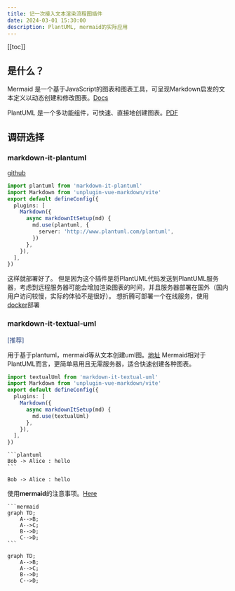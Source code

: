 ```yaml
---
title: 记一次接入文本渲染流程图插件
date: 2024-03-01 15:30:00
description: PlantUML, mermaid的实际应用
---
```


[[toc]]

<style>
  img[alt="uml diagram"] {
            border: 1px dashed #000;
            max-width: 30%;
            height: auto;
            display: block;
            margin: 20px auto;
          border-radius: 6px;
 }
 .mermaid svg{
   margin: 20px auto;
 }
</style>

## 是什么？

Mermaid 是一个基于JavaScript的图表和图表工具，可呈现Markdown启发的文本定义以动态创建和修改图表。[Docs](https://mermaid.js.org/intro/)

PlantUML 是一个多功能组件，可快速、直接地创建图表。[PDF](https://plantuml.com/zh/guide)

## 调研选择

### markdown-it-plantuml

[github](https://www.npmjs.com/package/markdown-it-plantuml)

```ts
import plantuml from 'markdown-it-plantuml'
import Markdown from 'unplugin-vue-markdown/vite'
export default defineConfig({
  plugins: [
    Markdown({
      async markdownItSetup(md) {
        md.use(plantuml, {
          server: 'http://www.plantuml.com/plantuml',
        })
      },
    }),
  ],
})
```

这样就部署好了。
但是因为这个插件是将PlantUML代码发送到PlantUML服务器，考虑到远程服务器可能会增加渲染图表的时间，并且服务器部署在国外（国内用户访问较慢，实际的体验不是很好）。
想折腾可部署一个在线服务，使用[docker](https://plantuml.com/zh/starting)部署

### markdown-it-textual-uml

<span style="color:#28437e">[推荐]</span>

用于基于plantuml，mermaid等从文本创建uml图。[地址](https://github.com/manastalukdar/markdown-it-textual-uml)
Mermaid相对于PlantUML而言，更简单易用且无需服务器，适合快速创建各种图表。

```ts
import textualUml from 'markdown-it-textual-uml'
import Markdown from 'unplugin-vue-markdown/vite'
export default defineConfig({
  plugins: [
    Markdown({
      async markdownItSetup(md) {
        md.use(textualUml)
      },
    }),
  ],
})
```

````
```plantuml
Bob -> Alice : hello
```
````

```plantuml
Bob -> Alice : hello
```

使用**mermaid**的注意事项。[Here](https://github.com/manastalukdar/markdown-it-textual-uml?tab=readme-ov-file#additional-steps-for-mermaid)

````
```mermaid
graph TD;
    A-->B;
    A-->C;
    B-->D;
    C-->D;
```
````

```mermaid
graph TD;
    A-->B;
    A-->C;
    B-->D;
    C-->D;
```

